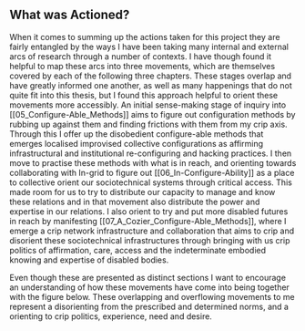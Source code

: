 ## What was Actioned?

When it comes to summing up the actions taken for this project they are fairly entangled by the ways I have been taking many internal and external arcs of research through a number of contexts. I have though found it helpful to map these arcs into three movements, which are themselves covered by each of the following three chapters. These stages overlap and have greatly informed one another, as well as many happenings that do not quite fit into this thesis, but I found this approach helpful to orient these movements more accessibly. An initial sense-making stage of inquiry into [[05_Configure-Able_Methods]] aims to figure out configuration methods by rubbing up against them and finding frictions with them from my crip axis. Through this I offer up the disobedient configure-able methods that emerges localised improvised collective configurations as affirming infrastructural and institutional re-configuring and hacking practices. I then move to practise these methods with what is in reach, and orienting towards collaborating with In-grid to figure out [[06_In-Configure-Ability]] as a place to collective orient our sociotechnical systems through critical access. This made room for us to try to distribute our capacity to manage and know these relations and in that movement also distribute the power and expertise in our relations. I also orient to try and put more disabled futures in reach by manifesting [[07_A_Cozier_Configure-Able_Methods]], where I emerge a crip network infrastructure and collaboration that aims to crip and disorient these sociotechnical infrastructures through bringing with us crip politics of affirmation, care, access and the indeterminate embodied knowing and expertise of disabled bodies.

Even though these are presented as distinct sections I want to encourage an understanding of how these movements have come into being together with the figure below. These overlapping and overflowing movements to me represent a disorienting from the prescribed and determined norms, and a orienting to crip politics, experience, need and desire.

